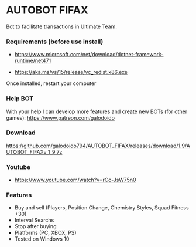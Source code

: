 # AUTOBOT FIFAX

Bot to facilitate transactions in Ultimate Team.

### Requirements (before use install)

* https://www.microsoft.com/net/download/dotnet-framework-runtime/net471

* https://aka.ms/vs/15/release/vc_redist.x86.exe

Once installed, restart your computer

### Help BOT
With your help I can develop more features and create new BOTs (for other games): 
https://www.patreon.com/galodoido


### Download 
https://github.com/galodoido794/AUTOBOT_FIFAX/releases/download/1.9/AUTOBOT_FIFAXv_1_9.7z


### Youtube
* https://www.youtube.com/watch?v=rCc-JsW75n0


### Features
* Buy and sell (Players, Position Change, Chemistry Styles, Squad Fitness +30)   
* Interval Searchs
* Stop after buying
* Platforms (PC, XBOX, PS)
* Tested on Windows 10


